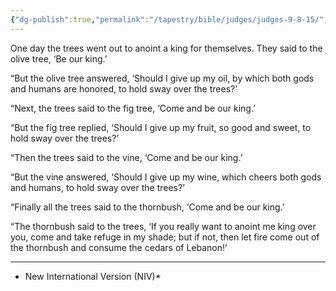 ```yaml
---
{"dg-publish":true,"permalink":"/tapestry/bible/judges/judges-9-8-15/","title":"Judges 9:8–15","tags":["bible-verse","bible-verse"],"dgHomeLink":true,"dgShowLocalGraph":true,"dgEnableSearch":true}
---
```


One day the trees went out to anoint a king for themselves. They said to the olive tree, ‘Be our king.’

“But the olive tree answered, ‘Should I give up my oil, by which both gods and humans are honored, to hold sway over the trees?’

 “Next, the trees said to the fig tree, ‘Come and be our king.’

 “But the fig tree replied, ‘Should I give up my fruit, so good and sweet, to hold sway over the trees?’

“Then the trees said to the vine, ‘Come and be our king.’

“But the vine answered, ‘Should I give up my wine, which cheers both gods and humans, to hold sway over the trees?’

 “Finally all the trees said to the thornbush, ‘Come and be our king.’

 “The thornbush said to the trees, ‘If you really want to anoint me king over you, come and take refuge in my shade; but if not, then let fire come out of the thornbush and consume the cedars of Lebanon!’

---
* New International Version  (NIV)*